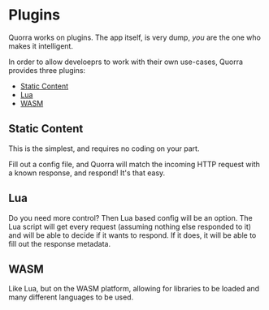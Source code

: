 # Plugins

Quorra works on plugins. The app itself, is very dump, _you_ are the one who makes it intelligent.

In order to allow develoeprs to work with their own use-cases, Quorra provides three plugins:

- [Static Content](./plugin/static-response.md)
- [Lua](./plugin/lua.md)
- [WASM](./plugin/wasm.md)

## Static Content

This is the simplest, and requires no coding on your part.

Fill out a config file, and Quorra will match the incoming HTTP request with a known response, and respond! It's that easy.

## Lua

Do you need more control? Then Lua based config will be an option. The Lua script will get every request (assuming nothing else responded to it) and will be able to decide if it wants to respond. If it does, it will be able to fill out the response metadata.

## WASM

Like Lua, but on the WASM platform, allowing for libraries to be loaded and many different languages to be used.
